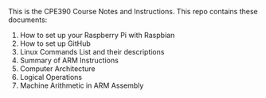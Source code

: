 This is the CPE390 Course Notes and Instructions. This repo contains these documents:
1. How to set up your Raspberry Pi with Raspbian
2. How to set up GitHub
3. Linux Commands List and their descriptions
4. Summary of ARM Instructions
5. Computer Architecture
6. Logical Operations
7. Machine Arithmetic in ARM Assembly
